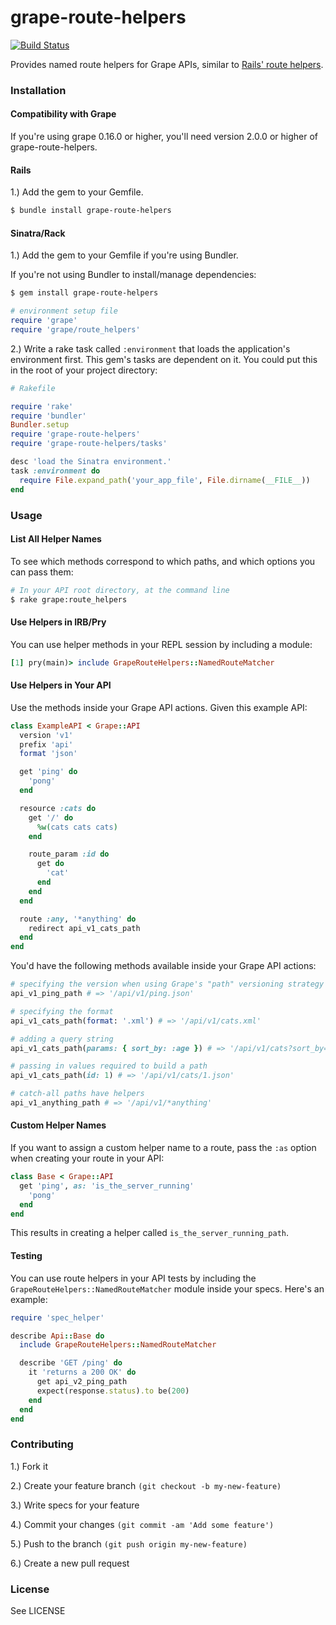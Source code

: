 # grape-route-helpers

[![Build Status](https://travis-ci.org/reprah/grape-route-helpers.svg)](https://travis-ci.org/reprah/grape-route-helpers)

Provides named route helpers for Grape APIs, similar to [Rails' route helpers](http://edgeguides.rubyonrails.org/routing.html#path-and-url-helpers).

### Installation

#### Compatibility with Grape

If you're using grape 0.16.0 or higher, you'll need version 2.0.0 or higher of grape-route-helpers.

#### Rails

 1.) Add the gem to your Gemfile.

```bash
$ bundle install grape-route-helpers
```

#### Sinatra/Rack

1.) Add the gem to your Gemfile if you're using Bundler.

If you're not using Bundler to install/manage dependencies:

```bash
$ gem install grape-route-helpers
```

```ruby
# environment setup file
require 'grape'
require 'grape/route_helpers'
```

2.) Write a rake task called `:environment` that loads the application's environment first. This gem's tasks are dependent on it. You could put this in the root of your project directory:

```ruby
# Rakefile

require 'rake'
require 'bundler'
Bundler.setup
require 'grape-route-helpers'
require 'grape-route-helpers/tasks'

desc 'load the Sinatra environment.'
task :environment do
  require File.expand_path('your_app_file', File.dirname(__FILE__))
end
```

### Usage

#### List All Helper Names

To see which methods correspond to which paths, and which options you can pass them:

```bash
# In your API root directory, at the command line
$ rake grape:route_helpers
```

#### Use Helpers in IRB/Pry

You can use helper methods in your REPL session by including a module:

```ruby
[1] pry(main)> include GrapeRouteHelpers::NamedRouteMatcher
```
#### Use Helpers in Your API

Use the methods inside your Grape API actions. Given this example API:

```ruby
class ExampleAPI < Grape::API
  version 'v1'
  prefix 'api'
  format 'json'

  get 'ping' do
    'pong'
  end

  resource :cats do
    get '/' do
      %w(cats cats cats)
    end

    route_param :id do
      get do
        'cat'
      end
    end
  end

  route :any, '*anything' do
    redirect api_v1_cats_path
  end
end
```

You'd have the following methods available inside your Grape API actions:

```ruby
# specifying the version when using Grape's "path" versioning strategy
api_v1_ping_path # => '/api/v1/ping.json'

# specifying the format
api_v1_cats_path(format: '.xml') # => '/api/v1/cats.xml'

# adding a query string
api_v1_cats_path(params: { sort_by: :age }) # => '/api/v1/cats?sort_by=age'

# passing in values required to build a path
api_v1_cats_path(id: 1) # => '/api/v1/cats/1.json'

# catch-all paths have helpers
api_v1_anything_path # => '/api/v1/*anything'
```

#### Custom Helper Names

If you want to assign a custom helper name to a route, pass the `:as` option when creating your route in your API:

```ruby
class Base < Grape::API
  get 'ping', as: 'is_the_server_running'
    'pong'
  end
end
```

This results in creating a helper called `is_the_server_running_path`.

#### Testing

You can use route helpers in your API tests by including the `GrapeRouteHelpers::NamedRouteMatcher` module inside your specs. Here's an example:

```ruby
require 'spec_helper'

describe Api::Base do
  include GrapeRouteHelpers::NamedRouteMatcher

  describe 'GET /ping' do
    it 'returns a 200 OK' do
      get api_v2_ping_path
      expect(response.status).to be(200)
    end
  end
end
```

### Contributing

1.) Fork it

2.) Create your feature branch `(git checkout -b my-new-feature)`

3.) Write specs for your feature

4.) Commit your changes `(git commit -am 'Add some feature')`

5.) Push to the branch `(git push origin my-new-feature)`

6.) Create a new pull request

### License

See LICENSE
